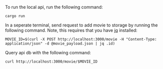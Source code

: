 To run the local api, run the following command: 

```
cargo run
```

In a seperate terminal, send request to add movie to storage by running the following command. Note, this requires that you have [jq](https://jqlang.github.io/jq/manual/#invoking-jq) installed: 

```
MOVIE_ID=$(curl -X POST http://localhost:3000/movie -H "Content-Type: application/json" -d @movie_payload.json | jq .id)
```

Query api db with the following command: 

```
curl http://localhost:3000/movie/$MOVIE_ID
```